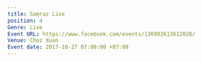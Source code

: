 ```yaml
---
title: Samraz Live
position: 4
Genre: Live
Event URL: https://www.facebook.com/events/136902613612028/
Venue: Chez Xuan
Event date: 2017-10-27 07:00:00 +07:00
---
```


